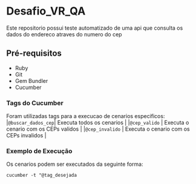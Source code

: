 # Desafio_VR_QA

Este repositorio possui teste automatizado de uma api que consulta os dados do endereco atraves do numero do cep

## Pré-requisitos
- Ruby
- Git
- Gem Bundler
- Cucumber

### Tags do Cucumber
Foram utilizadas tags para a execucao de cenarios especificos:
|```@buscar_dados_cep```| Executa todos os cenarios               |
|```@cep_valido```      | Executa o cenario com os CEPs validos   |
|```@cep_invalido```    | Executa o cenario com os CEPs invalidos |

### Exemplo de Execução
Os cenarios podem ser executados da seguinte forma:

`cucumber -t "@tag_desejada`
